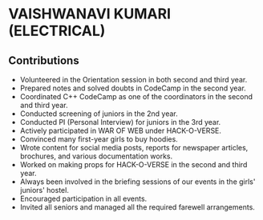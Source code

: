 # VAISHWANAVI KUMARI (ELECTRICAL)

## Contributions

- Volunteered in the Orientation session in both second and third year.
- Prepared notes and solved doubts in CodeCamp in the second year.
- Coordinated C++ CodeCamp as one of the coordinators in the second and third year.
- Conducted screening of juniors in the 2nd year.
- Conducted PI (Personal Interview) for juniors in the 3rd year.
- Actively participated in WAR OF WEB under HACK-O-VERSE.
- Convinced many first-year girls to buy hoodies.
- Wrote content for social media posts, reports for newspaper articles, brochures, and various documentation works.
- Worked on making props for HACK-O-VERSE in the second and third year.
- Always been involved in the briefing sessions of our events in the girls' juniors' hostel.
- Encouraged participation in all events.
- Invited all seniors and managed all the required farewell arrangements.

